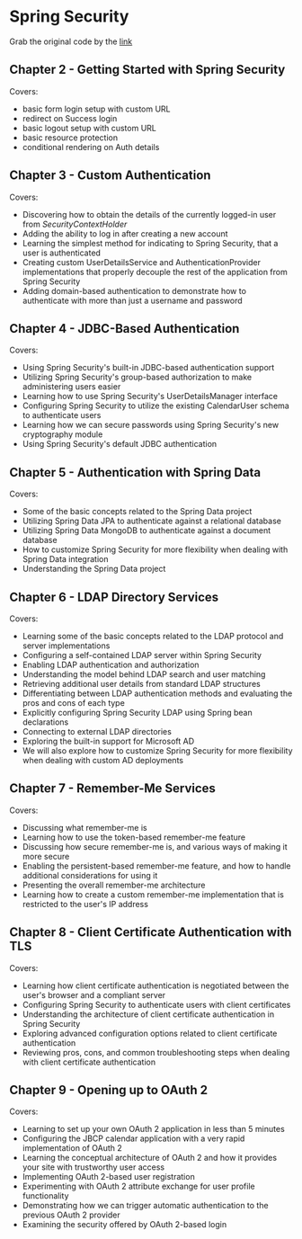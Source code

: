 # Spring Security 
Grab the original code by the [link](https://github.com/PacktPublishing/Spring-Security-Third-Edition)

## Chapter 2 - Getting Started with Spring Security
Covers:
- basic form login setup with custom URL
- redirect on Success login
- basic logout setup with custom URL
- basic resource protection
- conditional rendering on Auth details

## Chapter 3 - Custom Authentication
Covers:
- Discovering how to obtain the details of the currently logged-in user from _SecurityContextHolder_
- Adding the ability to log in after creating a new account
- Learning the simplest method for indicating to Spring Security, that a user is authenticated
- Creating custom UserDetailsService and AuthenticationProvider implementations that properly decouple the rest of the application from Spring Security
- Adding domain-based authentication to demonstrate how to authenticate with more than just a username and password

## Chapter 4 - JDBC-Based Authentication
Covers:
- Using Spring Security's built-in JDBC-based authentication support
- Utilizing Spring Security's group-based authorization to make administering users easier
- Learning how to use Spring Security's UserDetailsManager interface
- Configuring Spring Security to utilize the existing CalendarUser schema to authenticate users
- Learning how we can secure passwords using Spring Security's new cryptography module
- Using Spring Security's default JDBC authentication

## Chapter 5 - Authentication with Spring Data
Covers:
- Some of the basic concepts related to the Spring Data project
- Utilizing Spring Data JPA to authenticate against a relational database
- Utilizing Spring Data MongoDB to authenticate against a document database
- How to customize Spring Security for more flexibility when dealing with Spring Data integration
- Understanding the Spring Data project

## Chapter 6 - LDAP Directory Services
Covers:
- Learning some of the basic concepts related to the LDAP protocol and server implementations
- Configuring a self-contained LDAP server within Spring Security
- Enabling LDAP authentication and authorization
- Understanding the model behind LDAP search and user matching
- Retrieving additional user details from standard LDAP structures
- Differentiating between LDAP authentication methods and evaluating the pros and cons of each type
- Explicitly configuring Spring Security LDAP using Spring bean declarations
- Connecting to external LDAP directories
- Exploring the built-in support for Microsoft AD
- We will also explore how to customize Spring Security for more flexibility when dealing with custom AD deployments

## Chapter 7 - Remember-Me Services
Covers:
- Discussing what remember-me is
- Learning how to use the token-based remember-me feature
- Discussing how secure remember-me is, and various ways of making it more secure
- Enabling the persistent-based remember-me feature, and how to handle additional considerations for using it
- Presenting the overall remember-me architecture
- Learning how to create a custom remember-me implementation that is restricted to the user's IP address

## Chapter 8 - Client Certificate Authentication with TLS
Covers:
- Learning how client certificate authentication is negotiated between the user's browser and a compliant server
- Configuring Spring Security to authenticate users with client certificates
- Understanding the architecture of client certificate authentication in Spring Security
- Exploring advanced configuration options related to client certificate authentication
- Reviewing pros, cons, and common troubleshooting steps when dealing with client certificate authentication

## Chapter 9 - Opening up to OAuth 2
Covers:
- Learning to set up your own OAuth 2 application in less than 5 minutes
- Configuring the JBCP calendar application with a very rapid implementation of OAuth 2
- Learning the conceptual architecture of OAuth 2 and how it provides your site with trustworthy user access
- Implementing OAuth 2-based user registration
- Experimenting with OAuth 2 attribute exchange for user profile functionality
- Demonstrating how we can trigger automatic authentication to the previous OAuth 2 provider
- Examining the security offered by OAuth 2-based login

